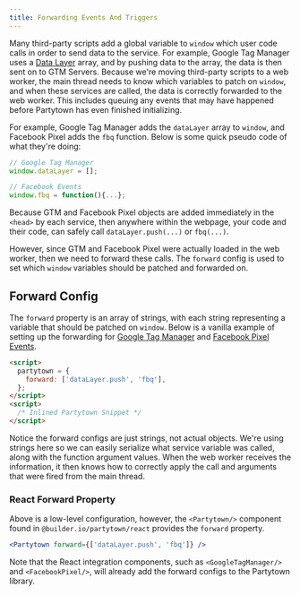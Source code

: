 ```yaml
---
title: Forwarding Events And Triggers
---
```


Many third-party scripts add a global variable to `window` which user code calls in order to send data to the service. For example, Google Tag Manager uses a [Data Layer](https://developers.google.com/tag-manager/devguide) array, and by pushing data to the array, the data is then sent on to GTM Servers. Because we're moving third-party scripts to a web worker, the main thread needs to know which variables to patch on `window`, and when these services are called, the data is correctly forwarded to the web worker. This includes queuing any events that may have happened before Partytown has even finished initializing.

For example, Google Tag Manager adds the `dataLayer` array to `window`, and Facebook Pixel adds the `fbq` function. Below is some quick pseudo code of what they're doing:

```js
// Google Tag Manager
window.dataLayer = [];

// Facebook Events
window.fbq = function(){...};
```

Because GTM and Facebook Pixel objects are added immediately in the `<head>` by each service, then anywhere within the webpage, your code and their code, can safely call `dataLayer.push(...)` or `fbq(...)`.

However, since GTM and Facebook Pixel were actually loaded in the web worker, then we need to forward these calls. The `forward` config is used to set which `window` variables should be patched and forwarded on.

## Forward Config

The `forward` property is an array of strings, with each string representing a variable that should be patched on `window`. Below is a vanilla example of setting up the forwarding for [Google Tag Manager](https://developers.google.com/tag-manager/devguide) and [Facebook Pixel Events](https://www.facebook.com/business/help/952192354843755?id=1205376682832142).

```html
<script>
  partytown = {
    forward: ['dataLayer.push', 'fbq'],
  };
</script>
<script>
  /* Inlined Partytown Snippet */
</script>
```

Notice the forward configs are just strings, not actual objects. We're using strings here so we can easily serialize what service variable was called, along with the function argument values. When the web worker receives the information, it then knows how to correctly apply the call and arguments that were fired from the main thread.

### React Forward Property

Above is a low-level configuration, however, the `<Partytown/>` component found in `@builder.io/partytown/react` provides the `forward` property.

```jsx
<Partytown forward={['dataLayer.push', 'fbq']} />
```

Note that the React integration components, such as `<GoogleTagManager/>` and `<FacebookPixel/>`, will already add the forward configs to the Partytown library.
